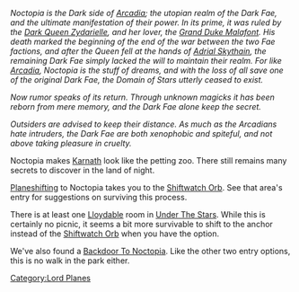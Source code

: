 *Noctopia is the Dark side of [Arcadia](:Category:Arcadia "wikilink");
the utopian realm of the Dark Fae, and the ultimate manifestation of
their power. In its prime, it was ruled by the [Dark Queen
Zydarielle](Zydarielle,_Queen_Of_Stars "wikilink"), and her lover, the
[Grand Duke Malafont](Duke_Malafont "wikilink"). His death marked the
beginning of the end of the war between the two Fae factions, and after
the Queen fell at the hands of [Adrial
Skythain](High_King_Adrial "wikilink"), the remaining Dark Fae simply
lacked the will to maintain their realm. For like
[Arcadia](:Category:Arcadia "wikilink"), Noctopia is the stuff of
dreams, and with the loss of all save one of the original Dark Fae, the
Domain of Stars utterly ceased to exist.*

*Now rumor speaks of its return. Through unknown magicks it has been
reborn from mere memory, and the Dark Fae alone keep the secret.*

*Outsiders are advised to keep their distance. As much as the Arcadians
hate intruders, the Dark Fae are both xenophobic and spiteful, and not
above taking pleasure in cruelty.*

Noctopia makes [Karnath](:Category:Karnath "wikilink") look like the
petting zoo. There still remains many secrets to discover in the land of
night.

[Planeshifting](Planeshift "wikilink") to Noctopia takes you to the
[Shiftwatch Orb](:Category:Shiftwatch_Orb "wikilink"). See that area's
entry for suggestions on surviving this process.

There is at least one [Lloydable](Lloydable "wikilink") room in [Under
The Stars](:Category:Under_The_Stars "wikilink"). While this is
certainly no picnic, it seems a bit more survivable to shift to the
anchor instead of the [Shiftwatch
Orb](:Category:Shiftwatch_Orb "wikilink") when you have the option.

We've also found a [Backdoor To
Noctopia](Backdoor_To_Noctopia "wikilink"). Like the other two entry
options, this is no walk in the park either.

[Category:Lord Planes](Category:Lord_Planes "wikilink")
